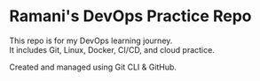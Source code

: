 # Ramani's DevOps Practice Repo

This repo is for my DevOps learning journey.  
It includes Git, Linux, Docker, CI/CD, and cloud practice.

Created and managed using Git CLI & GitHub.
